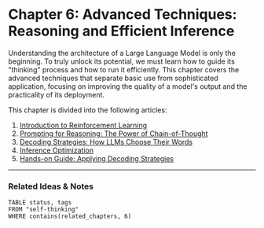 # Chapter 6: Advanced Techniques: Reasoning and Efficient Inference

Understanding the architecture of a Large Language Model is only the beginning. To truly unlock its potential, we must learn how to guide its "thinking" process and how to run it efficiently. This chapter covers the advanced techniques that separate basic use from sophisticated application, focusing on improving the quality of a model's output and the practicality of its deployment.

This chapter is divided into the following articles:

1.  [Introduction to Reinforcement Learning](./00_introduction_to_reinforcement_learning.md)
2.  [Prompting for Reasoning: The Power of Chain-of-Thought](./01_prompting_for_reasoning.md)
3.  [Decoding Strategies: How LLMs Choose Their Words](./02_decoding_strategies.md)
4.  [Inference Optimization](./03_inference_optimization.md)
5.  [Hands-on Guide: Applying Decoding Strategies](./04_hands_on_guide_decoding.md)

---
### Related Ideas & Notes

```dataview
TABLE status, tags
FROM "self-thinking"
WHERE contains(related_chapters, 6)
```
